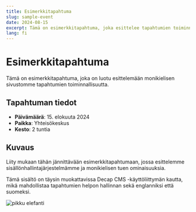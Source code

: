 ```yaml
---
title: Esimerkkitapahtuma
slug: sample-event
date: 2024-08-15
excerpt: Tämä on esimerkkitapahtuma, joka esittelee tapahtumien toiminnallisuutta.
lang: fi
---
```


# Esimerkkitapahtuma

Tämä on esimerkkitapahtuma, joka on luotu esittelemään monikielisen sivustomme tapahtumien toiminnallisuutta.

## Tapahtuman tiedot

- **Päivämäärä**: 15. elokuuta 2024
- **Paikka**: Yhteisökeskus
- **Kesto**: 2 tuntia

## Kuvaus

Liity mukaan tähän jännittävään esimerkkitapahtumaan, jossa esittelemme sisällönhallintajärjestelmämme ja monikielisen tuen ominaisuuksia.

Tämä sisältö on täysin muokattavissa Decap CMS -käyttöliittymän kautta, mikä mahdollistaa tapahtumien helpon hallinnan sekä englanniksi että suomeksi.

![pikku elefanti](https://pethelpful.com/.image/c_fill,g_faces:center/NDowMDAwMDAwMDAwMDk5NTMy/baby-elephant-in-grass.jpg)
